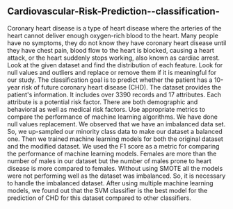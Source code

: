 ## Cardiovascular-Risk-Prediction--classification-

Coronary heart disease is a type of heart disease where the arteries of the heart cannot deliver enough oxygen-rich blood to the heart. Many people have no symptoms, they do not know they have coronary heart disease until they have chest pain, blood flow to the heart is blocked, causing a heart attack, or the heart suddenly stops working, also known as cardiac arrest. 
Look at the given dataset and find the distribution of each feature. Look for null values and outliers and replace or remove them if it is meaningful for our study. The classification goal is to predict whether the patient has a 10-year risk of future coronary heart disease (CHD). The dataset provides the patient's information. It includes over 3390 records and 17 attributes. Each attribute is a potential risk factor. There are both demographic and behavioral as well as medical risk factors. Use appropriate metrics to compare the performance of machine learning algorithms.
We have done null values replacement. We observed that we have an imbalanced data set. So, we up-sampled our minority class data to make our dataset a balanced one. Then we trained machine learning models for both the original dataset and the modified dataset. We used the F1 score as a metric for comparing the performance of machine learning models.
Females are more than the number of males in our dataset but the number of males prone to heart disease is more compared to females.
Without using SMOTE all the models were not performing well as the dataset was imbalanced.
So, it is necessary to handle the imbalanced dataset.
After using multiple machine learning models, we found out that the SVM classifier is the best model for the prediction of CHD for this dataset compared to other classifiers.
